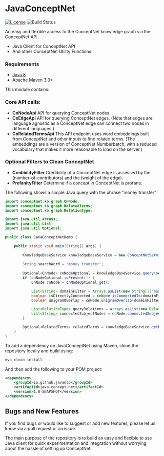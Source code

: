 # JavaConceptNet

[![License](https://img.shields.io/badge/License-Apache%202.0-blue.svg)](https://opensource.org/licenses/Apache-2.0) ![Build Status](https://img.shields.io/bitbucket/pipelines/kaustubhdhole/java-concept-net.svg)

An easy and flexible access to the ConceptNet knowledge graph via the ConceptNet API. 


- Java Client for ConceptNet API 
- And other ConceptNet Utility Functions.

### Requirements
* [Java 8](http://www.oracle.com/technetwork/java/javase/overview/index.html) 
* [Apache Maven 3.3+](https://maven.apache.org/)

This module contains:
### Core API calls:
+ **CnNodeApi** API for querying ConceptNet nodes
+ **CnEdgeApi** API for querying ConceptNet edges. (Note that edges are language agnostic as a ConceptNet edge can connect two nodes in different languages.) 
+ **CnRelatedTermsApi** This API endpoint uses word embeddings built from ConceptNet and other inputs to find related terms.
                     (The embeddings are a version of ConceptNet Numberbatch, with a reduced vocabulary that makes it more reasonable to load on the server.)
### Optional Filters to Clean ConceptNet                  
+ **CredibilityFilter**   Credibility of a ConceptNet edge is assessed by the (number-of-contributors) and the (weight of the edge).
+ **ProfanityFilter**  Determine if a concept in ConceptNet is profane.                 

The following shows a simple Java query with the phrase "money transfer"

```java
import conceptnet.kb.graph.CnNode;
import conceptnet.kb.graph.RelatedTerms;
import conceptnet.kb.graph.RelationType;

import java.util.Arrays;
import java.util.List;
import java.util.Optional;

public class JavaConceptNetDemo {

    public static void main(String[] args) {
        
        KnowledgeBaseService knowledgeBaseService = new ConceptNetService();
        
        String searchWord = "money transfer";
        
        Optional<CnNode> cnNodeOptional = knowledgeBaseService.query(searchWord);
        if (cnNodeOptional.isPresent()) {
            CnNode cnNode = cnNodeOptional.get();

            List<String> domainFilter = Arrays.asList(new String[]{"bank", "banking", "finance"});
            boolean isDirectlyConnected = cnNode.isConnectedTo(domainFilter);
            boolean unigramOverlap = cnNode.unigramOverlap(domainFilter);

            List<RelationType> queryRelations = Arrays.asList(new RelationType[]{RelationType.Synonym, RelationType.IsA});
            List<String> connectedSubjectNodes = cnNode.connectedSubjectNodes(queryRelations);
        }

        Optional<RelatedTerms> relatedTerms = knowledgeBaseService.getRelatedTerms(searchWord);
    }
}
```

To add a dependency on JavaConceptNet using Maven, clone the repository locally and build using:
```bash
mvn clean install
```
And then add the following to your POM project:

```xml
<dependency>
    <groupId>io.github.javanlp</groupId>
    <artifactId>java-concept-net</artifactId>
    <version>1.0-SNAPSHOT</version>
</dependency>
```

## Bugs and New Features
If you find bugs or would like to suggest or add new features, please let us know via a pull request or an issue.
                     
The main purpose of the repository is to build an easy and flexible to use Java client
for quick experimentation and integration without worrying about the hassle of setting up ConceptNet.
